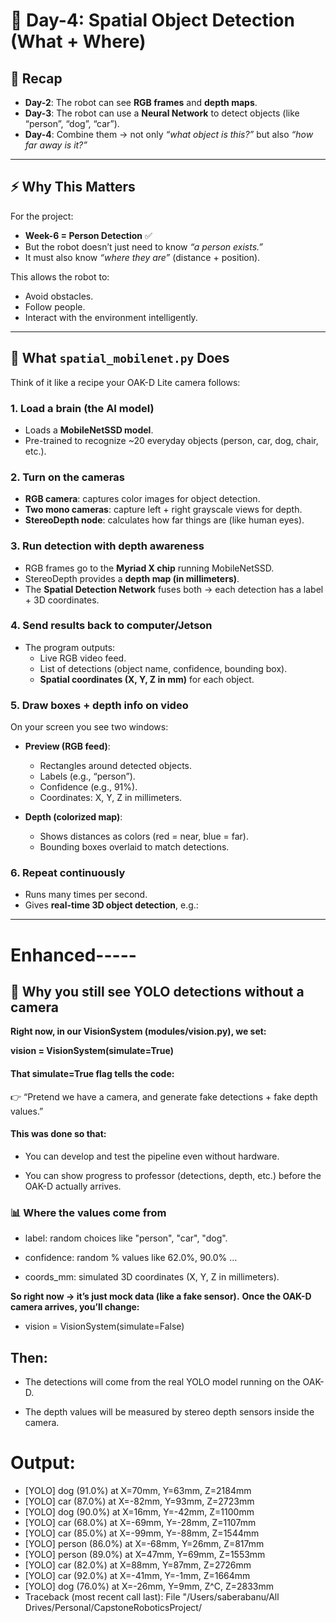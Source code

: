 # 📅 Day-4: Spatial Object Detection (What + Where)

## 🔗 Recap
- **Day-2**: The robot can see **RGB frames** and **depth maps**.  
- **Day-3**: The robot can use a **Neural Network** to detect objects (like “person”, “dog”, “car”).  
- **Day-4**: Combine them → not only *“what object is this?”* but also *“how far away is it?”*  

---

## ⚡ Why This Matters
For the project:
- **Week-6 = Person Detection** ✅  
- But the robot doesn’t just need to know *“a person exists.”*  
- It must also know *“where they are”* (distance + position).  

This allows the robot to:
- Avoid obstacles.  
- Follow people.  
- Interact with the environment intelligently.  

---

## 🤖 What `spatial_mobilenet.py` Does
Think of it like a recipe your OAK-D Lite camera follows:

### 1. Load a brain (the AI model)
- Loads a **MobileNetSSD model**.  
- Pre-trained to recognize ~20 everyday objects (person, car, dog, chair, etc.).  

### 2. Turn on the cameras
- **RGB camera**: captures color images for object detection.  
- **Two mono cameras**: capture left + right grayscale views for depth.  
- **StereoDepth node**: calculates how far things are (like human eyes).  

### 3. Run detection with depth awareness
- RGB frames go to the **Myriad X chip** running MobileNetSSD.  
- StereoDepth provides a **depth map (in millimeters)**.  
- The **Spatial Detection Network** fuses both → each detection has a label + 3D coordinates.  

### 4. Send results back to computer/Jetson
- The program outputs:  
  - Live RGB video feed.  
  - List of detections (object name, confidence, bounding box).  
  - **Spatial coordinates (X, Y, Z in mm)** for each object.  

### 5. Draw boxes + depth info on video
On your screen you see two windows:  

- **Preview (RGB feed)**:  
  - Rectangles around detected objects.  
  - Labels (e.g., “person”).  
  - Confidence (e.g., 91%).  
  - Coordinates: X, Y, Z in millimeters.  

- **Depth (colorized map)**:  
  - Shows distances as colors (red = near, blue = far).  
  - Bounding boxes overlaid to match detections.  

### 6. Repeat continuously
- Runs many times per second.  
- Gives **real-time 3D object detection**, e.g.:  
---

# Enhanced-----
## 📌 Why you still see YOLO detections without a camera

**Right now, in our VisionSystem (modules/vision.py), we set:**

**vision = VisionSystem(simulate=True)**


#### That simulate=True flag tells the code:
👉 “Pretend we have a camera, and generate fake detections + fake depth values.”

#### This was done so that:

- You can develop and test the pipeline even without hardware.

- You can show progress to professor (detections, depth, etc.) before the OAK-D actually arrives.

### 📊 Where the values come from

- label: random choices like "person", "car", "dog".

- confidence: random % values like 62.0%, 90.0% …

- coords_mm: simulated 3D coordinates (X, Y, Z in millimeters).

**So right now → it’s just mock data (like a fake sensor).**
**Once the OAK-D camera arrives, you’ll change:**

- vision = VisionSystem(simulate=False)


## Then:

- The detections will come from the real YOLO model running on the OAK-D.

- The depth values will be measured by stereo depth sensors inside the camera.

# Output:
- [YOLO] dog (91.0%) at X=70mm, Y=63mm, Z=2184mm 
- [YOLO] car (87.0%) at X=-82mm, Y=93mm, Z=2723mm 
- [YOLO] dog (90.0%) at X=16mm, Y=-42mm, Z=1100mm 
- [YOLO] car (68.0%) at X=-69mm, Y=-28mm, Z=1107mm 
- [YOLO] car (85.0%) at X=-99mm, Y=-88mm, Z=1544mm 
- [YOLO] person (86.0%) at X=-68mm, Y=26mm, Z=817mm 
- [YOLO] person (89.0%) at X=47mm, Y=69mm, Z=1553mm 
- [YOLO] car (82.0%) at X=88mm, Y=87mm, Z=2726mm 
- [YOLO] car (92.0%) at X=-41mm, Y=-1mm, Z=1664mm 
- [YOLO] dog (76.0%) at X=-26mm, Y=9mm, Z^C, Z=2833mm 
- Traceback (most recent call last): File "/Users/saberabanu/All Drives/Personal/CapstoneRoboticsProject/
